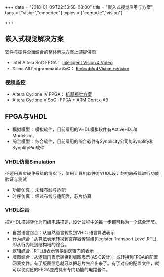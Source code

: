 +++
date = "2018-01-09T22:53:58-08:00"
title = "嵌入式视觉应用与方案"
tags = ["vision","embeded"]
topics = ["compute","vision"]

+++

## 嵌入式视觉解决方案

软件与硬件全面结合的整体解决方案上游提供商：

- Intel Altera SoC FPGA： [Intelligent Vision & Video](https://www.altera.com.cn/solutions/technology/intelligent-vision-and-video/overview.html)
- Xilinx All Programmable SoC： [Embedded Vision reVision](https://china.xilinx.com/applications/megatrends/video-vision.html)

### 视频监控

- Altera Cyclone IV FPGA： [机器视觉方案](https://www.altera.com.cn/solutions/industry/industrial/applications/machine-vision/ind-video-surveillance.html)
- Altera Cyclone V SoC : FPGA + ARM Cortex-A9


## FPGA与VHDL

- 模拟模型： 模拟软件，目前常用的VHDL模拟软件有ActiveHDL和Modelsim。
- 综合模型： 综合软件，目前常用的综合软件有Synplicity公司的Synplify和SynplifyPro软件

### VHDL仿真Simulation

不适用真实硬件系统的情况下，使用计算机软件对VHDL设计的电路系统进行功能验证与测试

- 功能仿真： 未经布线与适配
- 时序仿真： 经过布线与适配后，芯片仿真

### VHDL综合

把VHDL描述转化为门级电路描述，设计过程中的每一步都可称为一个综合环节。

- 自然语言综合：从自然语言转换到VHDL语言算法表示
- 行为综合：从算法表示转换到寄存器传输级(Register Transport Level,RTL),即从行为域到结构域的综合。
- 逻辑综合：RTL级表示转换到逻辑门的表示
- 版图综合：从逻辑门表示转换到版图表示(ASIC设计)，或转换到FPGA的配置网表文件。有了版图信息就可以把芯片生产出来了。有了对应的配置文件，就可以使对应的FPGA变成具有专门功能的电路器件。

